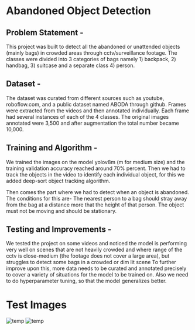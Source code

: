 
# Abandoned Object Detection 

## Problem Statement - 

This project was built to detect all the abandoned or unattended objects (mainly bags) in crowded areas through cctv/surveillance footage.
The classes were divided into 3 categories of bags namely 1) backpack, 2) handbag, 3) suitcase and a separate class  4) person.

## Dataset -

The dataset was curated from different sources such as youtube, roboflow.com, and a public dataset named ABODA through github.
Frames were extracted from the videos and then annotated individually. Each frame had several instances of each of the 4 classes.
The original images annotated were 3,500 and after augmentation the total number became 10,000.

## Training and Algorithm - 

We trained the images on the model yolov8m (m for medium size) and the training validation accuracy reached around 70% percent.
Then we had to track the objects in the video to identify each individual object, for this we added deep-sort object tracking algorithm.

Then comes the part where we had to detect when an object is abandoned.
The conditions for this are-
The nearest person to a bag should stray away from the bag at a distance more that the height of that person.
The object must not be moving and should be stationary.

## Testing and Improvements -

We tested the project on some videos and noticed the model is performing very well on scenes that are not heavily crowded and where range of the cctv is close-medium (the footage does not cover a large area), but struggles to detect some bags in a crowded or dim lit scene
To further improve upon this, more data needs to be curated and annotated precisely to cover a variety of situations for the model to be trained on.
Also we need to do hyperparameter tuning, so that the model generalizes better.


# Test Images
![temp](https://github.com/Viditnegi/Abandoned-Object-Detection/assets/106267998/4931c8df-a8e8-46cf-af3a-757df7beda7c)
![temp](https://github.com/Viditnegi/Abandoned-Object-Detection/assets/106267998/9578ac95-35b2-4df9-b965-645d6495a3c6)

